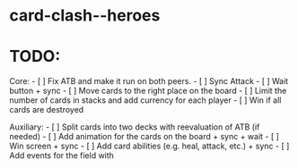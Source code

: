 # card-clash--heroes

# TODO:

Core:
	- [ ] Fix ATB and make it run on both peers.
	- [ ] Sync Attack
	- [ ] Wait button + sync
	- [ ] Move cards to the right place on the board
	- [ ] Limit the number of cards in stacks and add currency for each player
	- [ ] Win if all cards are destroyed

Auxiliary:
	- [ ] Split cards into two decks with reevaluation of ATB (if needed)
	- [ ] Add animation for the cards on the board + sync + wait
	- [ ] Win screen + sync
	- [ ] Add card abilities (e.g. heal, attack, etc.) + sync
	- [ ] Add events for the field with